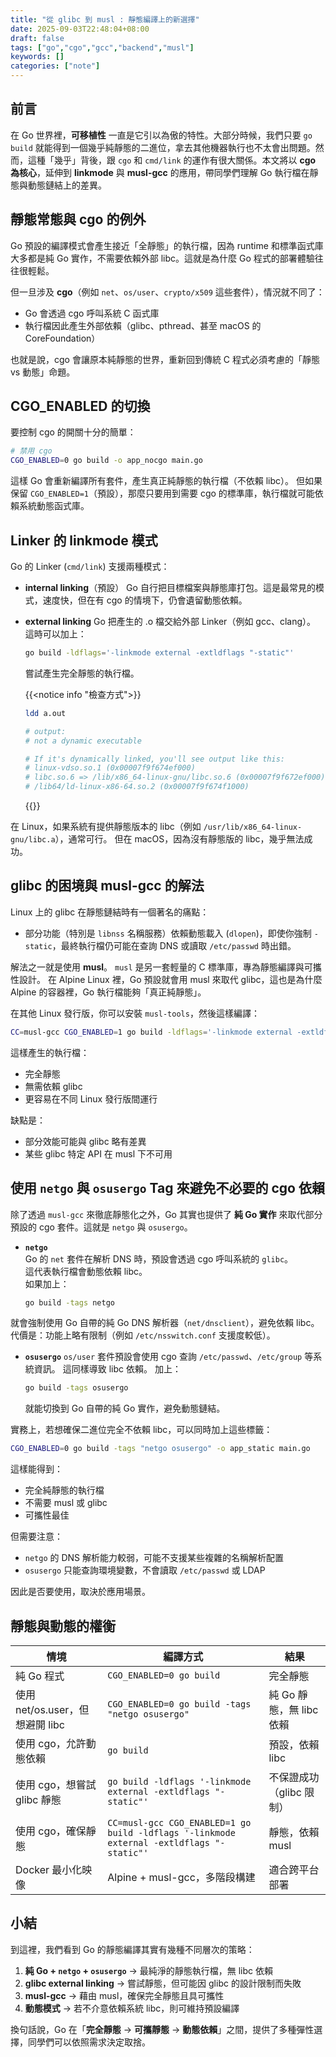 ```yaml
---
title: "從 glibc 到 musl : 靜態編譯上的新選擇"
date: 2025-09-03T22:48:04+08:00
draft: false
tags: ["go","cgo","gcc","backend","musl"]
keywords: []
categories: ["note"]
---
```



## 前言

在 Go 世界裡，**可移植性** 一直是它引以為傲的特性。大部分時候，我們只要 `go build` 就能得到一個幾乎純靜態的二進位，拿去其他機器執行也不太會出問題。然而，這種「幾乎」背後，跟 `cgo` 和 `cmd/link` 的運作有很大關係。本文將以 **cgo 為核心**，延伸到 **linkmode** 與 **musl-gcc** 的應用，帶同學們理解 Go 執行檔在靜態與動態鏈結上的差異。

<!--more-->

## 靜態常態與 cgo 的例外

Go 預設的編譯模式會產生接近「全靜態」的執行檔，因為 runtime 和標準函式庫大多都是純 Go 實作，不需要依賴外部 libc。這就是為什麼 Go 程式的部署體驗往往很輕鬆。

但一旦涉及 **cgo**（例如 `net`、`os/user`、`crypto/x509` 這些套件），情況就不同了：  
- Go 會透過 cgo 呼叫系統 C 函式庫  
- 執行檔因此產生外部依賴（glibc、pthread、甚至 macOS 的 CoreFoundation）

也就是說，cgo 會讓原本純靜態的世界，重新回到傳統 C 程式必須考慮的「靜態 vs 動態」命題。

## CGO_ENABLED 的切換

要控制 cgo 的開關十分的簡單：  
```bash
# 禁用 cgo
CGO_ENABLED=0 go build -o app_nocgo main.go
```

這樣 Go 會重新編譯所有套件，產生真正純靜態的執行檔（不依賴 libc）。
但如果保留 `CGO_ENABLED=1`（預設），那麼只要用到需要 cgo 的標準庫，執行檔就可能依賴系統動態函式庫。

## Linker 的 linkmode 模式

Go 的 Linker (`cmd/link`) 支援兩種模式：

* **internal linking**（預設）
  Go 自行把目標檔案與靜態庫打包。這是最常見的模式，速度快，但在有 cgo 的情境下，仍會遺留動態依賴。

* **external linking**
  Go 把產生的 .o 檔交給外部 Linker（例如 gcc、clang）。
  這時可以加上：

  ```bash
  go build -ldflags='-linkmode external -extldflags "-static"'
  ```

  嘗試產生完全靜態的執行檔。
  
  {{<notice info "檢查方式">}}
  ```sh
  ldd a.out
  
  # output:
  #	not a dynamic executable
  
  # If it's dynamically linked, you'll see output like this:
  # linux-vdso.so.1 (0x00007f9f674ef000)
  # libc.so.6 => /lib/x86_64-linux-gnu/libc.so.6 (0x00007f9f672ef000)
  # /lib64/ld-linux-x86-64.so.2 (0x00007f9f674f1000)
  ```
  {{</notice>}}

在 Linux，如果系統有提供靜態版本的 libc（例如 `/usr/lib/x86_64-linux-gnu/libc.a`），通常可行。
但在 macOS，因為沒有靜態版的 libc，幾乎無法成功。

## glibc 的困境與 musl-gcc 的解法

Linux 上的 glibc 在靜態鏈結時有一個著名的痛點：

* 部分功能（特別是 `libnss` 名稱服務）依賴動態載入 (`dlopen`)，即使你強制 `-static`，最終執行檔仍可能在查詢 DNS 或讀取 `/etc/passwd` 時出錯。

解法之一就是使用 **musl**。
`musl` 是另一套輕量的 C 標準庫，專為靜態編譯與可攜性設計。
在 Alpine Linux 裡，Go 預設就會用 musl 來取代 glibc，這也是為什麼 Alpine 的容器裡，Go 執行檔能夠「真正純靜態」。

在其他 Linux 發行版，你可以安裝 `musl-tools`，然後這樣編譯：

```bash
CC=musl-gcc CGO_ENABLED=1 go build -ldflags='-linkmode external -extldflags "-static"' -o app_musl main.go
```

這樣產生的執行檔：

* 完全靜態
* 無需依賴 glibc
* 更容易在不同 Linux 發行版間運行

缺點是：

* 部分效能可能與 glibc 略有差異
* 某些 glibc 特定 API 在 musl 下不可用


## 使用 `netgo` 與 `osusergo` Tag 來避免不必要的 cgo 依賴

除了透過 `musl-gcc` 來徹底靜態化之外，Go 其實也提供了 **純 Go 實作** 來取代部分預設的 cgo 套件。這就是 `netgo` 與 `osusergo`。

- **`netgo`**  
  Go 的 `net` 套件在解析 DNS 時，預設會透過 cgo 呼叫系統的 `glibc`。  
  這代表執行檔會動態依賴 libc。  
  如果加上：  

  ```bash
  go build -tags netgo
  ```

就會強制使用 Go 自帶的純 Go DNS 解析器（`net/dnsclient`），避免依賴 libc。
代價是：功能上略有限制（例如 `/etc/nsswitch.conf` 支援度較低）。

* **`osusergo`**
  `os/user` 套件預設會使用 cgo 查詢 `/etc/passwd`、`/etc/group` 等系統資訊。
  這同樣導致 libc 依賴。
  加上：

  ```bash
  go build -tags osusergo
  ```

  就能切換到 Go 自帶的純 Go 實作，避免動態鏈結。

實務上，若想確保二進位完全不依賴 libc，可以同時加上這些標籤：

```bash
CGO_ENABLED=0 go build -tags "netgo osusergo" -o app_static main.go
```

這樣能得到：

* 完全純靜態的執行檔
* 不需要 musl 或 glibc
* 可攜性最佳

但需要注意：

* `netgo` 的 DNS 解析能力較弱，可能不支援某些複雜的名稱解析配置
* `osusergo` 只能查詢環境變數，不會讀取 `/etc/passwd` 或 LDAP

因此是否要使用，取決於應用場景。

## 靜態與動態的權衡

| 情境                       | 編譯方式                                                                                     | 結果                |
| ------------------------ | ---------------------------------------------------------------------------------------- | ----------------- |
| 純 Go 程式                  | `CGO_ENABLED=0 go build`                                                                 | 完全靜態              |
| 使用 net/os.user，但想避開 libc | `CGO_ENABLED=0 go build -tags "netgo osusergo"`                                          | 純 Go 靜態，無 libc 依賴 |
| 使用 cgo，允許動態依賴            | `go build`                                                                               | 預設，依賴 libc        |
| 使用 cgo，想嘗試 glibc 靜態      | `go build -ldflags '-linkmode external -extldflags "-static"'`                           | 不保證成功（glibc 限制）   |
| 使用 cgo，確保靜態              | `CC=musl-gcc CGO_ENABLED=1 go build -ldflags '-linkmode external -extldflags "-static"'` | 靜態，依賴 musl        |
| Docker 最小化映像             | Alpine + musl-gcc，多階段構建                                                                  | 適合跨平台部署           |

## 小結

到這裡，我們看到 Go 的靜態編譯其實有幾種不同層次的策略：

1. **純 Go + `netgo` + `osusergo`** → 最純淨的靜態執行檔，無 libc 依賴
2. **glibc external linking** → 嘗試靜態，但可能因 glibc 的設計限制而失敗
3. **musl-gcc** → 藉由 musl，確保完全靜態且具可攜性
4. **動態模式** → 若不介意依賴系統 libc，則可維持預設編譯

換句話說，Go 在「**完全靜態** → **可攜靜態** → **動態依賴**」之間，提供了多種彈性選擇，同學們可以依照需求決定取捨。